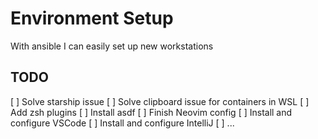# Environment Setup

With ansible I can easily set up new workstations

## TODO

[ ] Solve starship issue
[ ] Solve clipboard issue for containers in WSL
[ ] Add zsh plugins
[ ] Install asdf
[ ] Finish Neovim config
[ ] Install and configure VSCode
[ ] Install and configure IntelliJ
[ ] ...

